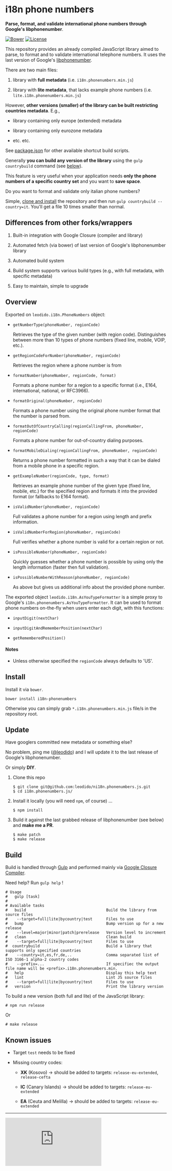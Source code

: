 i18n phone numbers
==================

**Parse, format, and validate international phone numbers through Google's libphonenumber**.

[![Bower](https://img.shields.io/bower/v/i18n-phonenumbers.svg?style=flat-square)](http://github.com/leodido/i18n.phonenumbers.js/releases/latest) [![License](https://img.shields.io/badge/license-Apache--2.0-yellowgreen.svg?style=flat-square)](http://opensource.org/licenses/Apache-2.0)

This repository provides an already compiled JavaScript library aimed to parse, to format and to validate international telephone numbers. It uses the last version of Google's [libphonenumber](https://github.com/googlei18n/libphonenumber).

There are two main files:

1. library with **full metadata** (i.e. `i18n.phonenumbers.min.js`)

2. library with **lite metadata**, that lacks example phone numbers (i.e. `lite.i18n.phonenumbers.min.js`)

However, **other versions (smaller) of the library can be built restricting countries metadata**. E.g.,

* library containing only europe (extended) metadata

* library containing only eurozone metadata

* etc. etc.

See [package.json](./package.json) for other available shortcut build scripts.

Generally **you can build any version of the library** using the `gulp countrybuild` command (see [below](#build)).

This feature is very useful when your application needs **only the phone numbers of a specific country set** and you want to **save space**.

Do you want to format and validate only italian phone numbers?

Simple, [clone and install](#update) the repository and then run `gulp countrybuild --country=it`. You'll get a file 10 times smaller than normal.

Differences from other forks/wrappers
-------------------------------------

1. Built-in integration with Google Closure (compiler and library)

2. Automated fetch (via bower) of last version of Google's libphonenumber library

3. Automated build system

4. Build system supports various build types (e.g., with full metadata, with specific metadata)

5. Easy to maintain, simple to upgrade

Overview
--------

Exported on `leodido.i18n.PhoneNumbers` object:

* `getNumberType(phoneNumber, regionCode)`

    Retrieves the type of the given number (with region code). Distinguishes between more than 10 types of phone numbers (fixed line, mobile, VOIP, etc.).

* `getRegionCodeForNumber(phoneNumber, regionCode)`

    Retrieves the region where a phone number is from
    
* `formatNumber(phoneNumber, regionCode, format)`

    Formats a phone number for a region to a specific format (i.e., E164, international, national, or RFC3966).

* `formatOriginal(phoneNumber, regionCode)`

    Formats a phone number using the original phone number format that the number is parsed from.

* `formatOutOfCountryCalling(regionCallingFrom, phoneNumber, regionCode)`

    Formats a phone number for out-of-country dialing purposes.

* `formatMobileDialing(regionCallingFrom, phoneNumber, regionCode)`

    Returns a phone number formatted in such a way that it can be dialed from a mobile phone in a specific region.

* `getExampleNumber(regionCode, type, format)`

    Retrieves an example phone number of the given type (fixed line, mobile, etc.) for the specified region and formats it into the provided format (or fallbacks to E164 format).

* `isValidNumber(phoneNumber, regionCode)`

    Full validates a phone number for a region using length and prefix information.
    
* `isValidNumberForRegion(phoneNumber, regionCode)`

    Full verifies whether a phone number is valid for a certain region or not.

* `isPossibleNumber(phoneNumber, regionCode)`

    Quickly guesses whether a phone number is possible by using only the length information (faster then full validation).

* `isPossibleNumberWithReason(phoneNumber, regionCode)`

    As above but gives us additional info about the provided phone number.
    
    


The exported object `leodido.i18n.AsYouTypeFormatter` is a simple proxy to Google's `i18n.phonenumbers.AsYouTypeFormatter`. It can be used to format phone numbers on-the-fly when users enter each digit, with this functions:

* `inputDigit(nextChar)`

* `inputDigitAndRememberPosition(nextChar)`

* `getRememberedPosition()`


#### Notes

- Unless otherwise specified the `regionCode` always defaults to 'US'.

Install
-------

Install it via `bower`.

```
bower install i18n-phonenumbers
```

Otherwise you can simply grab `*.i18n.phonenumbers.min.js` file/s in the repository root.

Update
------

Have googlers committed new metadata or something else?

No problem, ping me ([@leodido](https://twitter.com/leodido)) and I will update it to the last release of Google's libphonenumber.

Or simply **DIY**.

1. Clone this repo

    ```
    $ git clone git@github.com:leodido/ni18n.phonenumbers.js.git
    $ cd i18n.phonenumbers.js/
    ```

2. Install it locally (you will need `npm`, of course) ...
    
    ```
    $ npm install
    ```

3. Build it against the last grabbed release of libphonenumber (see below) and **make me a PR**.

    ```
    $ make patch
    $ make release
    ```

Build
-----

Build is handled through [Gulp](https://github.com/gulpjs/gulp/) and performed mainly via [Google Closure Compiler](https://github.com/google/closure-compiler).

Need help? Run `gulp help` !

```
# Usage
#   gulp [task]
# 
# Available tasks
#   build                                   Build the library from source files 
#    --target=full|lite|bycountry|test      Files to use
#   bump                                    Bump version up for a new release 
#    --level=major|minor|patch|prerelease   Version level to increment
#   clean                                   Clean build 
#    --target=full|lite|bycountry|test      Files to use
#  countrybuild                             Build a library that supports only specified countries 
#    --country=it,es,fr,de,..               Comma separated list of ISO 3166-1 alpha-2 country codes 
#    --prefix=...                           If specifiec the output file name will be <prefix>.i18n.phonenumbers.min.
#   help                                    Display this help text
#   lint                                    Lint JS source files 
#    --target=full|lite|bycountry|test      Files to use
#   version                                 Print the library version
```

To build a new version (both full and lite) of the JavaScript library:

```
# npm run release
```

Or

```
# make release
```

Known issues
------------

* Target `test` needs to be fixed

* Missing country codes:

    * **XK** (Kosovo) -> should be added to targets: `release-eu-extended`, `release-cefta`
    
    * **IC** (Canary Islands) -> should be added to targets: `release-eu-extended`
    
    * **EA** (Ceuta and Melilla) -> should be added to targets: `release-eu-extended`

---

[![Analytics](https://ga-beacon.appspot.com/UA-49657176-1/i18n.phonenumbers.js)](https://github.com/igrigorik/ga-beacon)
